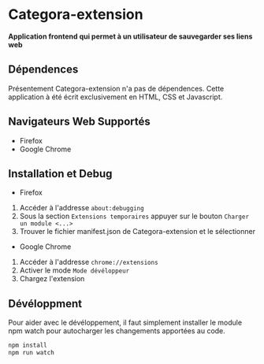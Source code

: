 # Categora-extension

**Application frontend qui permet à un utilisateur de sauvegarder ses liens web**

## Dépendences

Présentement Categora-extension n'a pas de dépendences. Cette application à été écrit exclusivement en HTML, CSS et Javascript.

## Navigateurs Web Supportés

- Firefox
- Google Chrome

## Installation et Debug

- Firefox

1. Accéder à l'addresse `about:debugging`
2. Sous la section `Extensions temporaires` appuyer sur le bouton `Charger un module <...>`
3. Trouver le fichier manifest.json de Categora-extension et le sélectionner

- Google Chrome

1. Accéder à l'addresse `chrome://extensions`
2. Activer le mode `Mode dévéloppeur`
3. Chargez l'extension

## Dévéloppment

Pour aider avec le dévéloppement, il faut simplement installer le module npm watch pour autocharger les changements apportées au code.

```bash
npm install
npm run watch
```
